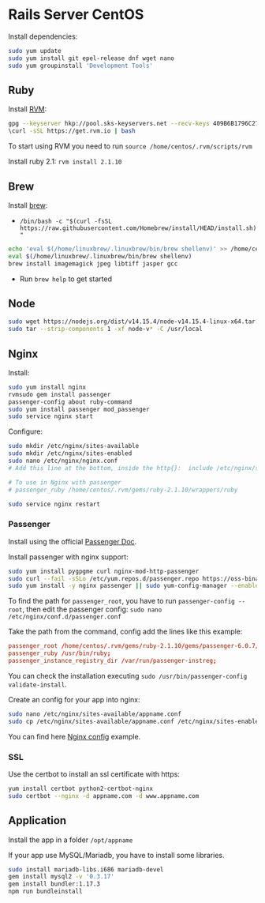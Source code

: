 # Rails Server CentOS

Install dependencies:

```sh 
sudo yum update
sudo yum install git epel-release dnf wget nano
sudo yum groupinstall 'Development Tools'
```


## Ruby

Install [RVM](https://rvm.io/rvm/install):

```sh
gpg --keyserver hkp://pool.sks-keyservers.net --recv-keys 409B6B1796C275462A1703113804BB82D39DC0E3 7D2BAF1CF37B13E2069D6956105BD0E739499BDB
\curl -sSL https://get.rvm.io | bash
```
To start using RVM you need to run `source /home/centos/.rvm/scripts/rvm`

Install ruby 2.1: `rvm install 2.1.10`

## Brew

Install [brew](https://docs.brew.sh/Homebrew-on-Linux):
* `/bin/bash -c "$(curl -fsSL https://raw.githubusercontent.com/Homebrew/install/HEAD/install.sh)"`

```sh
echo 'eval $(/home/linuxbrew/.linuxbrew/bin/brew shellenv)' >> /home/centos/.bash_profile
eval $(/home/linuxbrew/.linuxbrew/bin/brew shellenv)
brew install imagemagick jpeg libtiff jasper gcc
```
- Run `brew help` to get started

## Node

```sh
sudo wget https://nodejs.org/dist/v14.15.4/node-v14.15.4-linux-x64.tar.xz
sudo tar --strip-components 1 -xf node-v* -C /usr/local
```

## Nginx

Install:
```sh
sudo yum install nginx
rvmsudo gem install passenger
passenger-config about ruby-command
sudo yum install passenger mod_passenger
sudo service nginx start
```

Configure:
```sh
sudo mkdir /etc/nginx/sites-available
sudo mkdir /etc/nginx/sites-enabled
sudo nano /etc/nginx/nginx.conf
# Add this line at the bottom, inside the http{}:  include /etc/nginx/sites-enabled/*;

# To use in Nginx with passenger
# passenger_ruby /home/centos/.rvm/gems/ruby-2.1.10/wrappers/ruby

sudo service nginx restart
```


### Passenger 

Install using the official [Passenger Doc](https://www.phusionpassenger.com/library/install/nginx/install/oss/el7/).

Install passenger with nginx support:
```sh
sudo yum install pygpgme curl nginx-mod-http-passenger
sudo curl --fail -sSLo /etc/yum.repos.d/passenger.repo https://oss-binaries.phusionpassenger.com/yum/definitions/el-passenger.repo
sudo yum install -y nginx passenger || sudo yum-config-manager --enable cr && sudo yum install -y nginx passenger
```


To find the path for `passenger_root`, you have to run `passenger-config --root`, 
then edit the passenger config: `sudo nano /etc/nginx/conf.d/passenger.conf`

Take the path from the command, config add the lines like this example: 
```conf
passenger_root /home/centos/.rvm/gems/ruby-2.1.10/gems/passenger-6.0.7/locations.ini;
passenger_ruby /usr/bin/ruby;
passenger_instance_registry_dir /var/run/passenger-instreg;
```

You can check the installation executing `sudo /usr/bin/passenger-config validate-install`.


Create an config for your app into nginx:
```sh
sudo nano /etc/nginx/sites-available/appname.conf
sudo cp /etc/nginx/sites-available/appname.conf /etc/nginx/sites-enabled/appname.conf
```

You can find here [Nginx config](../files/appname.com.conf) example.


### SSL

Use the certbot to install an ssl certificate with https:
```sh
yum install certbot python2-certbot-nginx
sudo certbot --nginx -d appname.com -d www.appname.com
```

## Application

Install the app in a folder `/opt/appname`

If your app use MySQL/Mariadb, you have to install some libraries.
```sh
sudo install mariadb-libs.i686 mariadb-devel
gem install mysql2 -v '0.3.17'
gem install bundler:1.17.3
npm run bundleinstall
```

